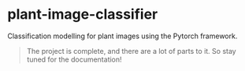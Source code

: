 # plant-image-classifier
Classification modelling for plant images using the Pytorch framework.

>The project is complete, and there are a lot of parts to it. So stay tuned for the documentation!
